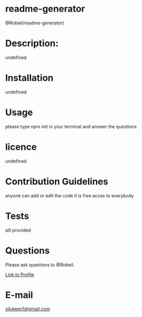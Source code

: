 # readme-generator

 @Robeil/readme-generator)

  # Description:

  undefined
  
  # Installation
  
  undefined
  
  # Usage
  
  please type npm init in your terminal and answer the questions

  # licence

  undefined
  
  # Contribution Guidelines
  
  anyone can add or edit the code it is free acces to everybody
  
  # Tests
  
  alll provided
  
  # Questions
  
  Please ask questions to @Robeil.
  
  [Link to Profile](https://github.com/@Robeil)

  # E-mail

  silukeen1@gmail.com


   